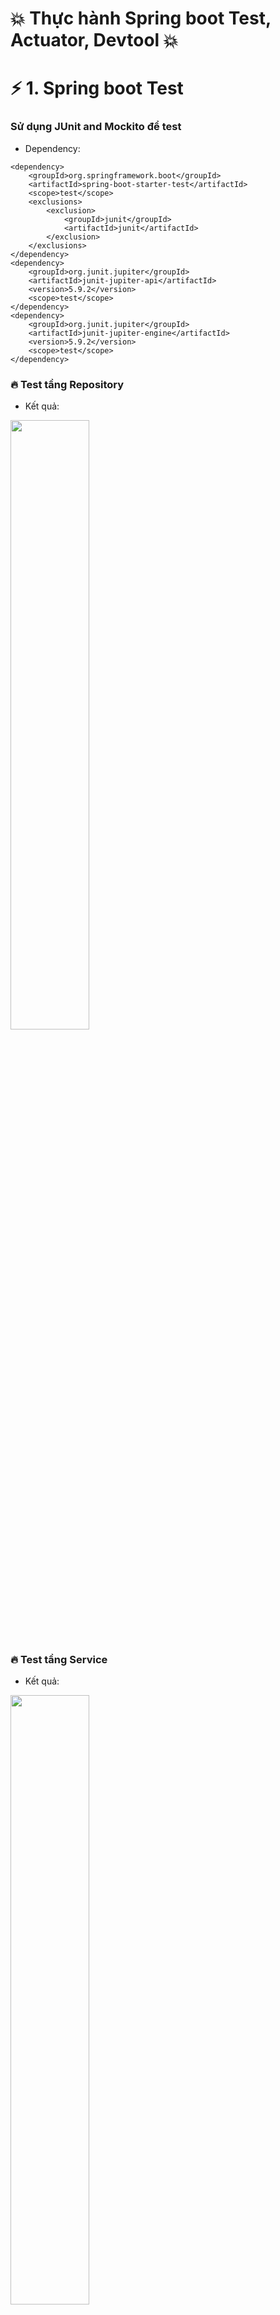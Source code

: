# :collision: Thực hành Spring boot Test, Actuator, Devtool :collision:


# :zap:  1. Spring boot Test

### Sử dụng JUnit and Mockito để test

- Dependency:

```
<dependency>
    <groupId>org.springframework.boot</groupId>
    <artifactId>spring-boot-starter-test</artifactId>
    <scope>test</scope>
    <exclusions>
        <exclusion>
            <groupId>junit</groupId>
            <artifactId>junit</artifactId>
        </exclusion>
    </exclusions>
</dependency>
<dependency>
    <groupId>org.junit.jupiter</groupId>
    <artifactId>junit-jupiter-api</artifactId>
    <version>5.9.2</version>
    <scope>test</scope>
</dependency>
<dependency>
    <groupId>org.junit.jupiter</groupId>
    <artifactId>junit-jupiter-engine</artifactId>
    <version>5.9.2</version>
    <scope>test</scope>
</dependency>
```

### :fire: Test tầng Repository

- Kết quả:

<img src="https://user-images.githubusercontent.com/72481546/221853670-e37b4436-6bdb-4435-8d8c-dc9baf06490d.png" width = "50%" style ="display:block" />

### :fire: Test tầng Service

- Kết quả:

<img src="https://user-images.githubusercontent.com/72481546/221857131-81c14787-076e-4daa-9a19-9987ddaa9575.png" width = "50%" style ="display:block" />

### :fire: Test tầng Controller

- Kết quả:

<img src="https://user-images.githubusercontent.com/72481546/221857228-9dabbf21-1eab-4ec2-843c-d59ea694ce58.png" width = "50%" style ="display:block" />


# :zap: 2. Actuator
### :star: Thêm dependency actuator

```
<dependency>
    <groupId>org.springframework.boot</groupId>
    <artifactId>spring-boot-starter-actuator</artifactId>
</dependency>
```
### :star: Config application.properties 
```
management.server.port=8091
management.endpoints.web.exposure.include=*
management.endpoint.shutdown.enabled=true
```
### :fire: Kết nối actuator để xem các endpoints: 
```
http://localhost:8091/actuator/
```
<img src="https://user-images.githubusercontent.com/72481546/221858002-0edbbfeb-2576-40e1-a560-b1f760028acf.png" width = "50%" style ="display:block" />
<img src="https://user-images.githubusercontent.com/72481546/221858129-402734ee-dd54-4be8-bb3b-00f65694722f.png" width = "50%" style ="display:block" />
<img src="https://user-images.githubusercontent.com/72481546/221858211-0838d7ac-9408-445d-a792-0ce8838923d9.png" width = "50%" style ="display:block" />



### :fire: Truy vấn status ứng dụng: 
```
http://localhost:8091/actuator/health
```

<img src="https://user-images.githubusercontent.com/72481546/221857623-0409f611-3469-4164-a0f9-af516e1b3b93.png" width = "50%" style ="display:block" />


### :fire: Shutdown ứng dụng thông qua Actuator 

```
http://localhost:8091/actuator/shutdown
```

<img src="https://user-images.githubusercontent.com/72481546/221859348-f8fc9a43-ed44-4a12-b2d0-c0b0314cabe8.png" width = "50%" style ="display:block" />


# :zap: 3. Devtool

### :star: Cấu hình trong Run/ Debug configuration 

```
Mục đích: để sử dụng devtool
```
<img src="https://user-images.githubusercontent.com/72481546/221941488-27f87f6e-4730-471e-a375-e863e206bec5.png" width = "50%" style ="display:block" />

### :star: Đổi port sang 8093 bằng devtool 


```Không start lại server từ đầu```


 <img src="https://user-images.githubusercontent.com/72481546/221942545-5561b998-4965-419a-95d0-9eba0642e6df.png" width = "50%" style ="display:block" />

### :star: Kết quả
```
Màn hình Console:
 ```
 <img src="https://user-images.githubusercontent.com/72481546/221943050-98b9e59f-3b76-4d5c-8607-0cdd196ec541.png" width = "50%" style ="display:block" />

```
 http://localhost:8093/actuator
```

<img src="https://user-images.githubusercontent.com/72481546/221942666-5ad9655f-2534-44a9-8301-bd2df13442f3.png" width = "50%" style ="display:block" />

```
http://localhost:8093/actuator/health
```

<img src="https://user-images.githubusercontent.com/72481546/221942750-e7f855a4-6e89-4300-b34f-17aae0815b96.png" width = "50%" style ="display:block" />

